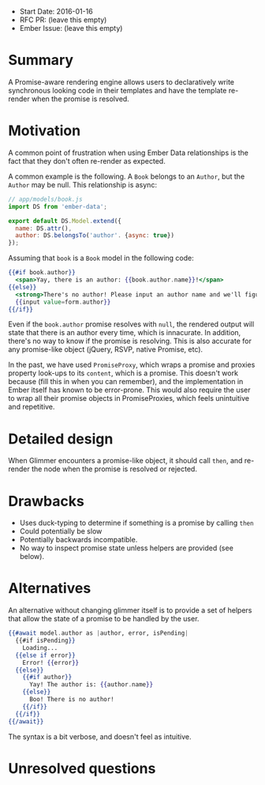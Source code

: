 - Start Date: 2016-01-16
- RFC PR: (leave this empty)
- Ember Issue: (leave this empty)

# Summary

A Promise-aware rendering engine allows users to declaratively write synchronous looking code in their templates and have the template re-render when the promise is resolved.

# Motivation

A common point of frustration when using Ember Data relationships is the fact that they don't often re-render as expected.

A common example is the following. A `Book` belongs to an `Author`, but the `Author` may be null. This relationship is async:

```javascript
// app/models/book.js
import DS from 'ember-data';

export default DS.Model.extend({
  name: DS.attr(),
  author: DS.belongsTo('author'. {async: true})
});
```

Assuming that `book` is a `Book` model in the following code:

```handlebars
{{#if book.author}}
  <span>Yay, there is an author: {{book.author.name}}!</span>
{{else}}
  <strong>There's no author! Please input an author name and we'll figure it out.</strong>
  {{input value=form.author}}
{{/if}}
```

Even if the `book.author` promise resolves with `null`,  the rendered output will state that there is an author every time, which is innacurate. In addition, there's no way to know if the promise is resolving. This is also accurate for any promise-like object (jQuery, RSVP, native Promise, etc).

In the past, we have used `PromiseProxy`, which wraps a promise and proxies property look-ups to its `content`, which is a promise. This doesn't work because (fill this in when you can remember), and the implementation in Ember itself has known to be error-prone. This would also require the user to wrap all their promise objects in PromiseProxies, which feels unintuitive and repetitive.

# Detailed design

When Glimmer encounters a promise-like object, it should call `then`, and re-render the node when the promise is resolved or rejected. 


# Drawbacks

* Uses duck-typing to determine if something is a promise by calling `then`
* Could potentially be slow
* Potentially backwards incompatible.
* No way to inspect promise state unless helpers are provided (see below).

# Alternatives

An alternative without changing glimmer itself is to provide a set of helpers that allow the state of a promise to be handled by the user.

```handlebars
{{#await model.author as |author, error, isPending|
  {{#if isPending}}
    Loading...
  {{else if error}}
	Error! {{error}}
  {{else}}
	{{#if author}}
	  Yay! The author is: {{author.name}}
	{{else}}
	  Boo! There is no author!
	{{/if}}
  {{/if}}
{{/await}}
```

The syntax is a bit verbose, and doesn't feel as intuitive.

# Unresolved questions
